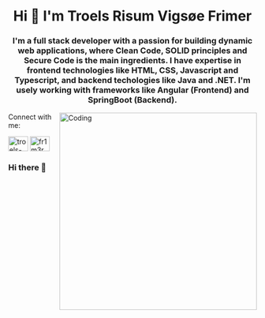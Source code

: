 <!--![FR1M3R's Github Banner](url)-->

<h1 align="center">Hi 👋 I'm Troels Risum Vigsøe Frimer</h1>
<h3 align="center">I'm a full stack developer with a passion for building dynamic web applications, where Clean Code, SOLID principles and Secure Code is the main ingredients. I have expertise in frontend technologies like HTML, CSS, Javascript and Typescript, and backend techologies like Java and .NET. I'm usely working with frameworks like Angular (Frontend) and SpringBoot (Backend).</h3>
<img align="right" alt="Coding" width="400" src="https://github.com/fr1m3r/fr1m3r/assets/22005362/87ed4973-0c72-4c9a-bfa6-76ab9ad8b294")

<h3 align="left">Connect with me:</h3>
<p align="left">
<a href="https://linkedin.com/in/troels-risum-vigsøe-frimer" target="blank"><img align="center" src="https://raw.githubusercontent.com/rahuldkjain/github-profile-readme-generator/master/src/images/icons/Social/linked-in-alt.svg" alt="troels-risum-vigsøe-frimer" height="30" width="40" /></a>
<a href="https://twitter.com/fr1m3r" target="blank"><img align="center" src="https://raw.githubusercontent.com/rahuldkjain/github-profile-readme-generator/master/src/images/icons/Social/twitter.svg" alt="fr1m3r" height="30" width="40" /></a>
</p>


### Hi there 👋

<!--
**fr1m3r/fr1m3r** is a ✨ _special_ ✨ repository because its `README.md` (this file) appears on your GitHub profile.

Here are some ideas to get you started:

- 🔭 I’m currently working on ...
- 🌱 I’m currently learning ...
- 👯 I’m looking to collaborate on ...
- 🤔 I’m looking for help with ...
- 💬 Ask me about ...
- 📫 How to reach me: ...
- 😄 Pronouns: ...
- ⚡ Fun fact: ...
-->
